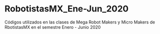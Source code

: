 # RobotistasMX_Ene-Jun_2020
Códigos utilizados en las clases de Mega Robot Makers y Micro Makers de RbotistasMX en el semestre Enero - Junio 2020
